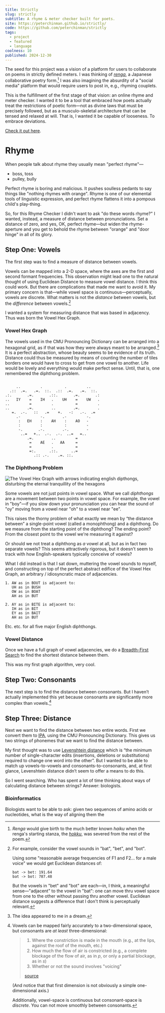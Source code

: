 ```yaml
---
title: Strictly
slug: strictly
subtitle: A rhyme & meter checker built for poets.
site: https://peterchinman.github.io/strictly/
code: https://github.com/peterchinman/strictly
tags:
  - project
  - featured
  - language
coolness: 10
published: 2024-12-30
---
```


The seed for this project was a vision of a platform for users to collaborate on poems in strictly defined meters. I was thinking of [*renga*](https://en.wikipedia.org/wiki/Renga), a Japanese collaborative poetry form.[^1] I was also imagining the absurdity of a "social media" platform that would require users to post in, e.g., rhyming couplets. 

[^1]: *Renga* would give birth to the much better known *haiku* when the renga's starting stanza, the [*hokku*](https://en.wikipedia.org/wiki/Hokku "Hokku"), was severed from the rest of the poem.

This is the fulfillment of the first stage of that vision: an online rhyme and meter checker. I wanted it to be a tool that embraced how poets actually treat the restrictions of poetic form—not as divine laws that must be precisely followed, but as a musculo-skeletal architecture that can be tensed and relaxed at will. That is, I wanted it be capable of looseness. To embrace deviations.

[Check it out here](https://peterchinman.github.io/strictly/).

# Rhyme

When people talk about rhyme they usually mean "perfect rhyme"—

- boss, toss
- pulley, bully

Perfect rhyme is boring and malicious. It pushes soulless pedants to say things like "nothing rhymes with orange". Rhyme is one of our elemental tools of linguistic expression, and perfect rhyme flattens it into a pompous child's play-thing.

So, for this Rhyme Checker I didn't want to ask "do these words rhyme?" I wanted, instead, a measure of distance between pronunciations. Set a distance of zero, and yes, OK, perfect rhyme—but widen the rhyme-aperture and you get to behold the rhyme between "orange" and "door hinge" in all of its glory.

## Step One: Vowels

The first step was to find a measure of distance between vowels.

Vowels can be mapped into a 2-D space, where the axes are the first and second formant frequencies. This observation might lead one to the natural thought of using Euclidean Distance to measure vowel distance. I think this could work. But there are complications that made me want to avoid it. My primary concern is that—while vowel space is continuous—perceptually, vowels are discrete. What matters is not the *distance* between vowels, but the *difference* between vowels.[^2]

[^2]: For example, consider the vowel sounds in "bat", "bet", and "bot".

	Using some "reasonable average frequencies of F1 and F2… for a male voice"[^3] we would get Euclidean distances of: 

	```
	bat -> bet: 191.64
	bat -> bot: 787.48
	```

	But the vowels in "bet" and "bot" are each—in, I think, a meaningful sense—"adjacent" to the vowel in "bat": one can move thru vowel space from one to the other without passing thru another vowel. Euclidean distance suggests a difference that I don't think is perceptually relevant.[^4]

[^3]: Source 1: https://linc2018.wordpress.com/wp-content/uploads/2018/06/a-practical-lntroduction-to-phonetics.pdf p. 154. 

[^4]: One reason for the discrepancy in the distances is that they are moving along different axes from “bat”—"bet" along the F1 axis, and "bot" along the F2 axis. We could try to correct for this discrepancy by scaling the axes. But it’s not obvious that this give us what we actually wanted—or if it would be an quantitative kludge standing in for a lack of metaphysical foundation. 

I wanted a system for measuring distance that was based in adjacency. Thus was born the Vowel Hex Graph.

### Vowel Hex Graph

The vowels used in the CMU Pronouncing Dictionary can be arranged into a hexagonal grid, as if that was how they were always meant to be arranged.[^5] It is a perfect abstraction, whose beauty seems to be evidence of its truth. Distance could thus be measured by means of counting the number of tiles borders one would have to cross to get from one vowel to another. Life would be lovely and everything would make perfect sense. Until, that is, one remembered the diphthong problem.

[^5]: The idea appeared to me in a dream.

<pre><code class="small-code">
     ..         .          .         ..           
  .::  .=.   .=.  ::.  .::  .=.   .=.  ::.        
.:.       .=.       .::.       .=.       .:       
..   IY    =    IH   .    UH    =    UW   .       
..         =         .          =         .       
..        .=.        ..        .=.        .       
   =.  .-.   ::   .=    +.   -:   .-.  .=         
     .-         -.        .-         -.           
      :   EH    :    AH    :    AO   -            
      :         :          :         -            
      -.       .-.        .-.        -            
       ..=   +..  .-.  .-.  ..=   =..             
          .=.        ..         =                 
           =    AE   .   AA     =                 
           =         .          =                 
           =:.      .::.      ..=                 
             .:: .-.    .=. ::.             
</code></pre>

### The Diphthong Problem

![The Vowel Hex Graph with arrows indicating english dipthongs, disturbing the eternal tranquillity of the hexagons](/assets/articles/images/the-diphthong-problem.png)

Some vowels are not just points in vowel space. What we call *diphthongs* are a movement between two points in vowel space. For example, the vowel in "boy"—if you slow down your pronunciation you can hear the sound of "oy" moving from a vowel near "oh" to a vowel near "ee".

This raises the thorny problem of what exactly we mean by “the distance between” a single-point vowel (called a monophthong) and a diphthong. Do we measure from the starting point of the diphthong? The ending point? From the closest point to the vowel we're measuring it against? 

Or should we not treat a diphthong as *a* vowel at all, but as in fact two separate vowels? This seems attractively rigorous, but it doesn't seem to track with how English-speakers typically conceive of vowels?

What I did instead is that I sat down, muttering the vowel sounds to myself, and constructing on top of the perfect abstract edifice of the Vowel Hex Graph, an arbitrary / idiosyncratic maze of adjacencies.

```
1. AW as in BOUT is adjacent to:
   UH as in BUSH
   OW as in BOAT
   AH as in BUT

2. AY as in BITE is adjacent to:
   IH as in BIT 
   EY as in BAIT
   AH as in BUT
```

Etc. etc. for all five major English diphthongs. 

### Vowel Distance

Once we have a full graph of vowel adjacencies, we do a [Breadth-First Search](https://en.wikipedia.org/wiki/Breadth-first_search) to find the shortest distance between them.

This was my first graph algorithm, very cool.

## Step Two: Consonants

The next step is to find the distance between consonants. But I haven’t actually implemented this yet because consonants are significantly more complex than vowels.[^6]

[^6]: Vowels can be mapped fairly accurately to a two-dimensional space, but consonants are *at least* three-dimensional:

	> 1. Where the constriction is made in the mouth (e.g., at the lips, against the roof of the mouth, etc.)
	> 2. How much the flow of air is constricted (e.g., a complete blockage of the flow of air, as in _p_, or only a partial blockage, as in _s_)
	> 3. Whether or not the sound involves "voicing"
	>
	>[source](https://people.umass.edu/neb/ArticPhonetics.html#:~:text=Among%20consonants%20we%20will%20rely,in%20s\)%2C%20and%203)

	(And notice that that first dimension is not obviously a simple one-dimensional axis.)

	Additionally, vowel-space is continuous but consonant-space is *discrete*. You can not move smoothly between consonants. 

## Step Three: Distance

Next we want to find the distance between two entire words. First we convert them to [IPA](https://en.wikipedia.org/wiki/International_Phonetic_Alphabet), using the CMU Pronouncing Dictionary. This gives us two strings of phonemes that we want to find the distance between.

My first thought was to use [Levenshtein distance](https://en.wikipedia.org/wiki/Levenshtein_distance) which is “the minimum number of single-character edits (insertions, deletions or substitutions) required to change one word into the other”. But I wanted to be able to match up vowels-to-vowels and consonants-to-consonants, and, at first glance, Levenshtein distance didn’t seem to offer a means to do this.

So I went searching. Who has spent a lot of time thinking about ways of calculating distance between strings? Answer: biologists.

### Bioinformatics

Biologists want to be able to ask: given two sequences of amino acids or nucleotides, what is the way of aligning them the
